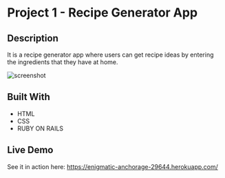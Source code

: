 # Project 1 - Recipe Generator App

## Description

It is a recipe generator app where users can get recipe ideas by entering the ingredients that they have at home.

![screenshot](images/Recipe_Generator.png)

## Built With

-   HTML
-   CSS
-   RUBY ON RAILS

## Live Demo

See it in action here: https://enigmatic-anchorage-29644.herokuapp.com/
